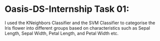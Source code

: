 # Oasis-DS-Internship Task 01:

I used the KNeighbors Classifier and the SVM Classifier to categorise the Iris flower into different groups based on characteristics such as Sepal Length, Sepal Width, Petal Length, and Petal Width etc.
